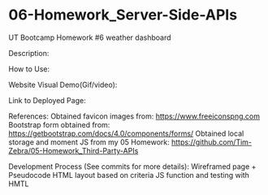 # 06-Homework_Server-Side-APIs
UT Bootcamp Homework #6 weather dashboard

Description:


How to Use:


Website Visual Demo(Gif/video):


Link to Deployed Page:


References:
Obtained favicon images from: https://www.freeiconspng.com
Bootstrap form obtained from: https://getbootstrap.com/docs/4.0/components/forms/
Obtained local storage and moment JS from my 05 Homework: https://github.com/Tim-Zebra/05-Homework_Third-Party-APIs



Development Process (See commits for more details):
Wireframed page + Pseudocode
HTML layout based on criteria
JS function and testing with HMTL


